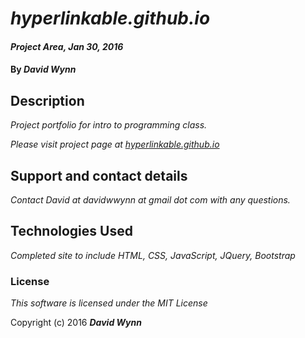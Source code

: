 # _hyperlinkable.github.io_

#### _Project Area, Jan 30, 2016_

#### By _**David Wynn**_

## Description

_Project portfolio for intro to programming class._

_Please visit project page at [hyperlinkable.github.io](http://hyperlinkable.github.io)_

<!--
## Setup/Installation Requirements


* _This is a great place_
* _to list setup instructions_
* _in a simple_
* _easy-to-understand_
* _format_

_{Leave nothing to chance! You want it to be easy for potential users, employers and collaborators to run your app. Do I need to run a server? How should I set up my databases? Is there other code this app depends on?}_


## Known Bugs

_{Are there issues that have not yet been resolved that you want to let users know you know?  Outline any issues that would impact use of your application.  Share any workarounds that are in place. }_
-->

## Support and contact details

_Contact David at davidwwynn at gmail dot com with any questions._

## Technologies Used

_Completed site to include HTML, CSS, JavaScript, JQuery, Bootstrap_

### License

*This software is licensed under the MIT License*

Copyright (c) 2016 **_David Wynn_**

